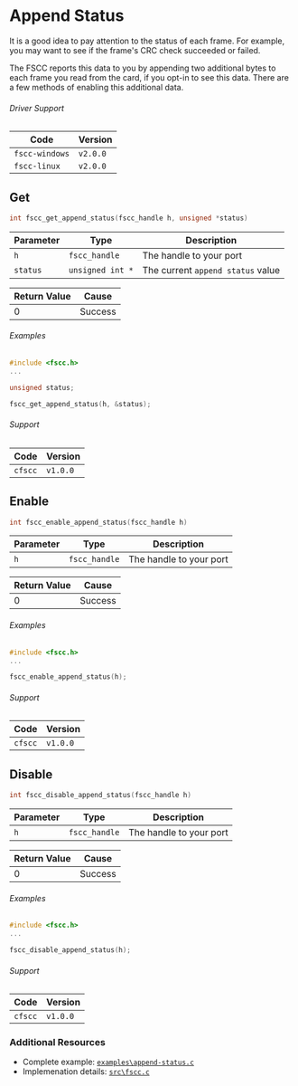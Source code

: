# Append Status

It is a good idea to pay attention to the status of each frame. For example, you
may want to see if the frame's CRC check succeeded or failed.

The FSCC reports this data to you by appending two additional bytes
to each frame you read from the card, if you opt-in to see this data. There are
a few methods of enabling this additional data.

###### Driver Support
| Code           | Version
| -------------- | --------
| `fscc-windows` | `v2.0.0` 
| `fscc-linux`   | `v2.0.0` 


## Get
```c
int fscc_get_append_status(fscc_handle h, unsigned *status)
```

| Parameter | Type             | Description
| --------- | ---------------- | -----------------------
| `h`       | `fscc_handle`    | The handle to your port
| `status`  | `unsigned int *` | The current `append status` value

| Return Value | Cause
| ------------ | ------------------------------------------------------------------
| 0            | Success

###### Examples
```c
#include <fscc.h>
...

unsigned status;

fscc_get_append_status(h, &status);
```

###### Support
| Code           | Version
| -------------- | --------
| `cfscc`        | `v1.0.0`


## Enable
```c
int fscc_enable_append_status(fscc_handle h)
```

| Parameter | Type             | Description
| --------- | ---------------- | -----------------------
| `h`       | `fscc_handle`    | The handle to your port

| Return Value | Cause
| ------------ | ------------------------------------------------------------------
| 0            | Success

###### Examples
```c
#include <fscc.h>
...

fscc_enable_append_status(h);
```

###### Support
| Code           | Version
| -------------- | --------
| `cfscc`        | `v1.0.0`


## Disable
```c
int fscc_disable_append_status(fscc_handle h)
```

| Parameter | Type             | Description
| --------- | ---------------- | -----------------------
| `h`       | `fscc_handle`    | The handle to your port

| Return Value | Cause
| ------------ | ------------------------------------------------------------------
| 0            | Success


###### Examples
```c
#include <fscc.h>
...

fscc_disable_append_status(h);
```

###### Support
| Code           | Version
| -------------- | --------
| `cfscc`        | `v1.0.0`


### Additional Resources
- Complete example: [`examples\append-status.c`](https://github.com/commtech/cfscc/blob/master/examples/append-status.c)
- Implemenation details: [`src\fscc.c`](https://github.com/commtech/cfscc/blob/master/src/fscc.c)
